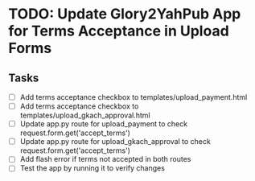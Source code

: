 # TODO: Update Glory2YahPub App for Terms Acceptance in Upload Forms

## Tasks
- [ ] Add terms acceptance checkbox to templates/upload_payment.html
- [ ] Add terms acceptance checkbox to templates/upload_gkach_approval.html
- [ ] Update app.py route for upload_payment to check request.form.get('accept_terms')
- [ ] Update app.py route for upload_gkach_approval to check request.form.get('accept_terms')
- [ ] Add flash error if terms not accepted in both routes
- [ ] Test the app by running it to verify changes
